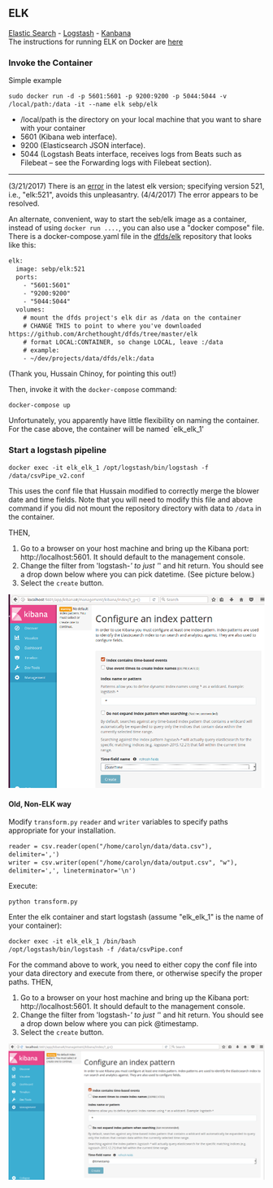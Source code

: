 ## ELK
[Elastic Search](https://www.elastic.co/) - [Logstash](https://www.elastic.co/products/logstash) - [Kanbana](https://www.elastic.co/products/kibana)  
The instructions for running ELK on Docker are [here](http://elk-docker.readthedocs.io/)


### Invoke the Container
Simple example
```
sudo docker run -d -p 5601:5601 -p 9200:9200 -p 5044:5044 -v /local/path:/data -it --name elk sebp/elk
```

* /local/path is the directory on your local machine that you want to share with your container
* 5601 (Kibana web interface).
* 9200 (Elasticsearch JSON interface).
* 5044 (Logstash Beats interface, receives logs from Beats such as Filebeat – see the Forwarding logs with Filebeat section).

---
(3/21/2017) There is an [error](https://github.com/docker-library/elasticsearch/issues/111) in the latest elk version; specifying version 521, i.e., "elk:521", avoids this unpleasantry. 
(4/4/2017) The error appears to be resolved.


An alternate, convenient, way to start the seb/elk image as a container, instead of using `docker run ....`, you can also use a "docker compose" file. There is a docker-compose.yaml file in the [dfds/elk](https://github.com/Archethought/dfds/tree/master/elk) repository that looks like this:
```
elk:
  image: sebp/elk:521
  ports:
    - "5601:5601"
    - "9200:9200"
    - "5044:5044"
  volumes:
    # mount the dfds project's elk dir as /data on the container
    # CHANGE THIS to point to where you've downloaded https://github.com/Archethought/dfds/tree/master/elk
    # format LOCAL:CONTAINER, so change LOCAL, leave :/data
    # example:
	- ~/dev/projects/data/dfds/elk:/data
```
(Thank you, Hussain Chinoy, for pointing this out!)

Then, invoke it with the `docker-compose` command:
```
docker-compose up
```
Unfortunately, you apparently have little flexibility on naming the container. For the case above, the container will be named `elk_elk_1'


### Start a logstash pipeline
```
docker exec -it elk_elk_1 /opt/logstash/bin/logstash -f /data/csvPipe_v2.conf
```
This uses the conf file that Hussain modified to correctly merge the blower date and time fields.
Note that you will need to modify this file and above command if you did not mount the repository directory with data to `/data` in the container.

THEN, 
1. Go to a browser on your host machine and bring up the Kibana port: http://localhost:5601. It should default to the management console.
1. Change the filter from 'logstash-*' to just '*' and hit return.  You should see a drop down below where you can pick datetime. (See picture below.)
1. Select the `create` button.

![kibana window](https://github.com/Archethought/dfds/blob/master/images/kibana_1a.png "Initial Kibana window")


#### Old, Non-ELK way
Modify `transform.py` `reader` and `writer` variables to specify paths appropriate for your installation. 
```
reader = csv.reader(open("/home/carolyn/data/data.csv"), delimiter=',')
writer = csv.writer(open("/home/carolyn/data/output.csv", "w"), delimiter=',', lineterminator='\n')
```
Execute: 
```
python transform.py
```

Enter the elk container and start logstash (assume "elk_elk_1" is the name of your container):
```
docker exec -it elk_elk_1 /bin/bash
/opt/logstash/bin/logstash -f /data/csvPipe.conf
```
For the command above to work, you need to either copy the conf file into your data directory and execute from there, or otherwise specify the proper paths.
THEN, 
1. Go to a browser on your host machine and bring up the Kibana port: http://localhost:5601. It should default to the management console.
1. Change the filter from 'logstash-*' to just '*' and hit return.  You should see a drop down below where you can pick @timestamp.
1. Select the `create` button.

![kibana window](https://github.com/Archethought/dfds/blob/master/images/kibana_1.png "Initial Kibana window")
